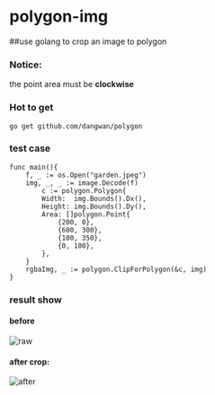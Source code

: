 # polygon-img
##use golang to crop an image to polygon

### Notice: 
the point area must be **clockwise** 

### Hot to get
```go get github.com/dangwan/polygon```

### test case
```
func main(){
    f, _ := os.Open("garden.jpeg")
    img, _, _ := image.Decode(f)
        c := polygon.Polygon{
        Width:  img.Bounds().Dx(),
        Height: img.Bounds().Dy(),
        Area: []polygon.Point{
            {200, 0},
            {600, 300},
            {100, 350},
            {0, 100},
        },
    }
    rgbaImg, _ := polygon.ClipForPolygon(&c, img)
}
```

### result show
#### before
![raw](examples/garden.jpeg)
#### after crop:
![after](examples/garden-crop.jpeg)

